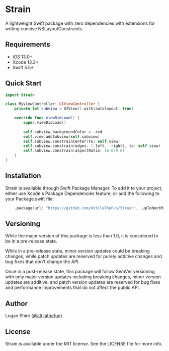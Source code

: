 # Strain

A lightweight Swift package with zero dependencies with extensions for writing concise NSLayoutConstraints.

## Requirements

- iOS 13.0+
- Xcode 13.2+
- Swift 5.5+

## Quick Start

```swift
import Strain

class MyViewController: UIViewController {
    private let subview = UIView().with(autolayout: true)

    override func viewDidLoad() {
        super.viewDidLoad()
        
        self.subview.backgroundColor = .red
        self.view.addSubview(self.subview)
        self.subview.constrainCenter(to: self.view)
        self.subview.constrain(edges: [.left, .right], to: self.view)
        self.subview.constrain(aspectRatio: 16.0/9.0)
    }
}
```

## Installation

Strain is available through Swift Package Manager.
To add it to your project, either use Xcode's Package Dependencies feature, 
or add the following to your Package.swift file:

```swift
    .package(url: "https://github.com/AttilaTheFun/Strain", .upToNextMinor(from: "0.2.0")),
```

## Versioning

While the major version of this package is less than 1.0, it is considered to be in a pre-release state.

While in a pre-release state, minor version updates could be breaking changes, 
while patch updates are reserved for purely additive changes and bug fixes that don't change the API.

Once in a post-release state, this package will follow SemVer versioning with only major version updates including
breaking changes, minor version updates are additive, and patch version updates are reserved for bug fixes and 
performance improvements that do not affect the public API.  

## Author

Logan Shire ([@attilathefun](https://github.com/attilathefun))

## License

Strain is available under the MIT license. See the LICENSE file for more info.
